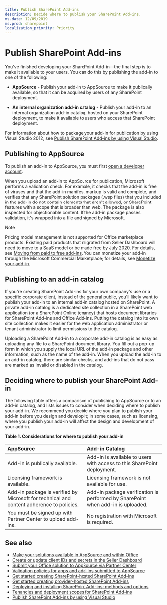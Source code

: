 ```yaml
---
title: Publish SharePoint Add-ins
description: Decide where to publish your SharePoint Add-ins.
ms.date: 12/09/2019
ms.prod: sharepoint
localization_priority: Priority
---
```


# Publish SharePoint Add-ins

You've finished developing your SharePoint Add-in—the final step is to make it available to your users. You can do this by publishing the add-in to one of the following:

- **AppSource** - Publish your add-in to AppSource to make it publically available, so that it can be acquired by users of any SharePoint deployment.

- **An internal organization add-in catalog** - Publish your add-in to an internal organization add-in catalog, hosted on your SharePoint deployment, to make it available to users who access that SharePoint deployment.

For information about how to package your add-in for publication by using Visual Studio 2012, see [Publish SharePoint Add-ins by using Visual Studio](publish-sharepoint-add-ins-by-using-visual-studio.md).

## Publishing to AppSource

To publish an add-in to AppSource, you must first [open a developer account](https://docs.microsoft.com/office/dev/store/open-a-developer-account). 

When you upload an add-in to AppSource for publication, Microsoft performs a validation check. For example, it checks that the add-in is free of viruses and that the add-in manifest markup is valid and complete, and verifies that any SharePoint solution packages (.wsp files) that you included in the add-in do not contain elements that aren't allowed, or SharePoint features with a scope that is broader than web. The package is also inspected for objectionable content. If the add-in package passes validation, it's wrapped into a file and signed by Microsoft.

> [!NOTE] 
> Pricing model management is not supported for Office marketplace products. Existing paid products that migrated from Seller Dashboard will need to move to a SaaS model or be made free by July 2020. For details, see [Moving from paid to free add-ins](https://docs.microsoft.com/office/dev/store/moving-from-paid-to-free-addins). You can monetize your add-in through the Microsoft Commercial Marketplace; for details, see [Monetize your add-in](https://docs.microsoft.com/office/dev/store/monetize-addins-through-microsoft-commercial-marketplace). 

## Publishing to an add-in catalog

If you're creating SharePoint Add-ins for your own company's use or a specific corporate client, instead of the general public, you'll likely want to publish your add-in to an internal add-in catalog hosted on SharePoint. A private add-in catalog is a dedicated site collection in a SharePoint web application (or a SharePoint Online tenancy) that hosts document libraries for SharePoint Add-ins and Office Add-ins. Putting the catalog into its own site collection makes it easier for the web application administrator or tenant administrator to limit permissions to the catalog.

Uploading a SharePoint Add-in to a corporate add-in catalog is as easy as uploading any file to a SharePoint document library. You fill out a pop-up form in which you supply the local URL of the add-in package and other information, such as the name of the add-in. When you upload the add-in to an add-in catalog, there are similar checks, and add-ins that do not pass are marked as invalid or disabled in the catalog.

<a name="deciding-where-to-publish"> </a>

## Deciding where to publish your SharePoint Add-in

The following table offers a comparison of publishing to AppSource or to an add-in catalog, and lists issues to consider when deciding where to publish your add-in. We recommend you decide where you plan to publish your add-in before you design and develop it; in some cases, such as licensing, where you publish your add-in will affect the design and development of your add-in.

**Table 1. Considerations for where to publish your add-in**

|**AppSource**|**Add-in Catalog**|
|:-----|:-----|
|Add-in is publically available.|Add-in is available to users with access to this SharePoint deployment.|
|Licensing framework is available.|Licensing framework is not available for use.|
|Add-in package is verified by Microsoft for technical and content adherence to policies.|Add-in package verification is performed by SharePoint when add-in is uploaded.|
|You must be signed up with Partner Center to upload add-ins.|No registration with Microsoft is required.|

## See also
<a name="bk_addresources"> </a>

-  [Make your solutions available in AppSource and within Office](https://docs.microsoft.com/office/dev/store/submit-to-appsource-via-partner-center)
-  [Create or update client IDs and secrets in the Seller Dashboard](https://docs.microsoft.com/office/dev/store/create-or-update-client-ids-and-secrets)
-  [Submit your Office solution to AppSource via Partner Center](https://docs.microsoft.com/office/dev/store/use-partner-center-to-submit-to-appsource)
-  [Validation policies for apps and add-ins submitted to AppSource](https://docs.microsoft.com/office/dev/store/validation-policies)
-  [Get started creating SharePoint-hosted SharePoint Add-ins](https://docs.microsoft.com/sharepoint/dev/sp-add-ins/get-started-creating-sharepoint-hosted-sharepoint-add-ins)
-  [Get started creating provider-hosted SharePoint Add-ins](https://docs.microsoft.com/sharepoint/dev/sp-add-ins/get-started-creating-provider-hosted-sharepoint-add-ins)
-  [Deploying and installing SharePoint Add-ins: methods and options](deploying-and-installing-sharepoint-add-ins-methods-and-options.md)
-  [Tenancies and deployment scopes for SharePoint Add-ins](tenancies-and-deployment-scopes-for-sharepoint-add-ins.md)
-  [Publish SharePoint Add-ins by using Visual Studio](publish-sharepoint-add-ins-by-using-visual-studio.md)